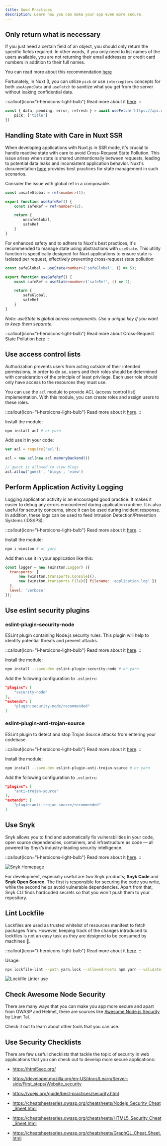 ```yaml
---
title: Good Practices
description: Learn how you can make your app even more secure.
---
```


## Only return what is necessary

If you just need a certain field of an object, you should only return the specific fields required. In other words, if you only need to list names of the users available, you are not returning their email addresses or credit card numbers in addition to their full names.

You can read more about this recommendation [here](https://cheatsheetseries.owasp.org/cheatsheets/Nodejs_Security_Cheat_Sheet.html#only-return-what-is-necessary)

Fortunately, in Nuxt 3, you can utilize `pick` or use `interceptors` concepts for both `useAsyncData` and `useFetch` to sanitize what you get from the server without leaking confidential data.

::callout{icon="i-heroicons-light-bulb"}
 Read more about it [here](https://v3.nuxtjs.org/api/composables/use-fetch#example).
::

```ts
const { data, pending, error, refresh } = await useFetch('https://api.nuxtjs.dev/mountains',{
    pick: ['title']
})
```

## Handling State with Care in Nuxt SSR

When developing applications with Nuxt.js in SSR mode, it's crucial to handle reactive state with care to avoid Cross-Request State Pollution. This issue arises when state is shared unintentionally between requests, leading to potential data leaks and inconsistent application behavior. Nuxt's documentation [here](https://nuxt.com/docs/getting-started/state-management#best-practices) provides best practices for state management in such scenarios.

Consider the issue with global ref in a composable.
```ts
const unsafeGlobal = ref<number>(1);

export function useSafeRef() {
    const safeRef = ref<number>(2);

    return {
        unsafeGlobal,
        safeRef
    }
}
```

For enhanced safety and to adhere to Nuxt's best practices, it's recommended to manage state using abstractions with `useState`. This utility function is specifically designed for Nuxt applications to ensure state is isolated per request, effectively preventing cross-request state pollution:
```ts
const safeGlobal = useState<number>('safeGlobal', () => 5);

export function useSafeRef() {
    const safeRef = useState<number>('safeRef', () => 2);

    return {
        safeGlobal,
        safeRef
    }
}
```
<i>Note: useState is global across components. Use a unique key if you want to keep them separate.</i>

::callout{icon="i-heroicons-light-bulb"}
 Read more about Cross-Request State Pollution [here](https://vuejs.org/guide/scaling-up/ssr.html#cross-request-state-pollution)
::

## Use access control lists

Authorization prevents users from acting outside of their intended permissions. In order to do so, users and their roles should be determined with consideration of the principle of least privilege. Each user role should only have access to the resources they must use. 

You can use the `acl` module to provide ACL (access control list) implementation. With this module, you can create roles and assign users to these roles.

::callout{icon="i-heroicons-light-bulb"}
 Read more about it [here](https://www.npmjs.com/package/acl).
::

Install the module:

```bash
npm install acl # or yarn
```

Add use it in your code:

```ts
var acl = require('acl');

acl = new acl(new acl.memoryBackend())

// guest is allowed to view blogs
acl.allow('guest', 'blogs', 'view')
```

## Perform Application Activity Logging

Logging application activity is an encouraged good practice. It makes it easier to debug any errors encountered during application runtime. It is also useful for security concerns, since it can be used during incident response. In addition, these logs can be used to feed Intrusion Detection/Prevention Systems (IDS/IPS).

::callout{icon="i-heroicons-light-bulb"}
 Read more about it [here](https://cheatsheetseries.owasp.org/cheatsheets/Nodejs_Security_Cheat_Sheet.html#perform-application-activity-logging).
::

Install the module:

```bash
npm i winston # or yarn
```

Add then use it in your application like this:

```js
const logger = new (Winston.Logger) ({
  transports: [
      new (winston.transports.Console)(),
      new (winston.transports.File)({ filename: 'application.log' })
  ],
  level: 'verbose'
});
```

## Use eslint security plugins

### eslint-plugin-security-node

ESLint plugin containing Node.js security rules. This plugin will help to identify potential threats and prevent attacks.

::callout{icon="i-heroicons-light-bulb"}
 Read more about it [here](https://www.npmjs.com/package/eslint-plugin-security-node).
::

Install the module:

```bash
npm install --save-dev eslint-plugin-security-node # or yarn
```

Add the following configuration to `.eslintrc`:

```json
"plugins": [
    "security-node"
],
"extends": [
    "plugin:security-node/recommended"
]
```

### eslint-plugin-anti-trojan-source

ESLint plugin to detect and stop Trojan Source attacks from entering your codebase.

::callout{icon="i-heroicons-light-bulb"}
 Read more about it [here](https://github.com/lirantal/eslint-plugin-anti-trojan-source).
::

Install the module:

```bash
npm install --save-dev eslint-plugin-anti-trojan-source # or yarn
```

Add the following configuration to `.eslintrc`:

```json
"plugins": [
    "anti-trojan-source"
],
"extends": [
    "plugin:anti-trojan-source/recommended"
]
```

## Use Snyk

Snyk allows you to find and automatically fix vulnerabilities in your code, open source dependencies, containers, and infrastructure as code — all powered by Snyk’s industry-leading security intelligence.

::callout{icon="i-heroicons-light-bulb"}
 Read more about it [here](https://snyk.io/).
::

![Snyk Homepage](/snyk.png)

For development, especially useful are two Snyk products; **Snyk Code** and **Snyk Open Source**. The first is responsible for securing the code you write, while the second helps avoid vulnerable dependencies. Apart from that, Snyk CLI finds hardcoded secrets so that you won't push them to your repository.

## Lint Lockfile

Lockfiles are used as trusted whitelist of resources manifest to fetch packages from. However, keeping track of the changes introduced to lockfiles is not an easy task as they are designed to be consumed by machines 🤖.

::callout{icon="i-heroicons-light-bulb"}
 Read more about it [here](https://github.com/lirantal/lockfile-lint).
::

Usage:

```bash
npx lockfile-lint --path yarn.lock --allowed-hosts npm yarn --validate-https
```

![Lockfile Linter use](https://user-images.githubusercontent.com/316371/59755684-09923200-9291-11e9-9add-6886dfc6689a.png)

## Check Awesome Node Security

There are many ways that you can make you app more secure and apart from OWASP and Helmet, there are sources like [Awesome Node.js Security](https://github.com/lirantal/awesome-nodejs-security) by Liran Tal.

Check it out to learn about other tools that you can use.

## Use Security Checklists

There are few useful checklists that tackle the topic of security in web applications that you can check out to develop more secure applications:

* <https://html5sec.org/>

* <https://developer.mozilla.org/en-US/docs/Learn/Server-side/First_steps/Website_security>

* <https://vuejs.org/guide/best-practices/security.html>

* <https://cheatsheetseries.owasp.org/cheatsheets/Nodejs_Security_Cheat_Sheet.html>

* <https://cheatsheetseries.owasp.org/cheatsheets/HTML5_Security_Cheat_Sheet.html>

* <https://cheatsheetseries.owasp.org/cheatsheets/GraphQL_Cheat_Sheet.html>
